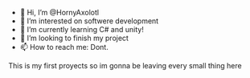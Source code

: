 - 👋 Hi, I’m @HornyAxolotl
- 👀 I’m interested on softwere development 
- 🌱 I’m currently learning C# and unity!
- 💞️ I’m looking to finish my project
- 📫 How to reach me: Dont.

<!---
HornyAxolotl/HornyAxolotl is a ✨ special ✨ repository because its `README.md` (this file) appears on your GitHub profile.
You can click the Preview link to take a look at your changes.
--->
This is my first proyects so im gonna be leaving every small thing here
